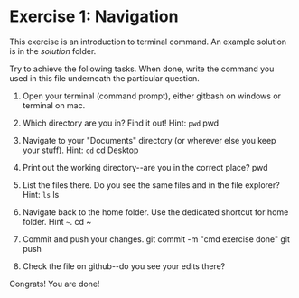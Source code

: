 # Exercise 1: Navigation

This exercise is an introduction to terminal command.
An example solution is in the _solution_ folder.

Try to achieve the following tasks.  When done, write the command you
used in this file underneath the particular question.

1. Open your terminal (command prompt), either gitbash on windows or
   terminal on mac.
   
2. Which directory are you in?  Find it out!  Hint: `pwd`
  pwd
  
3. Navigate to your "Documents" directory (or wherever else you keep
   your stuff).  Hint: `cd`
   cd Desktop
   
4. Print out the working directory--are you in the correct place?
  pwd
  
5. List the files there.  Do you see the same files and in the file
   explorer?  Hint: `ls`
  ls
  
6. Navigate back to the home folder.  Use the dedicated shortcut for
   home folder.  Hint `~`.
  cd ~
  
7. Commit and push your changes.
  git commit -m "cmd exercise done"
  git push
  
8. Check the file on github--do you see your edits there?

Congrats!  You are done!
